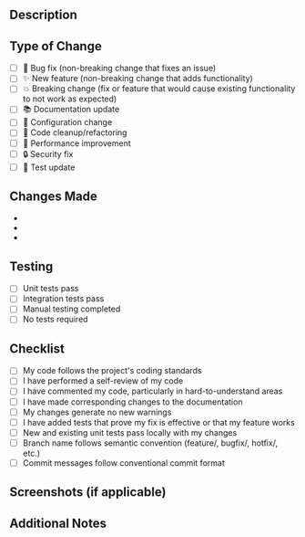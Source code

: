 ## Description

<!-- Provide a brief description of the changes in this PR -->

## Type of Change

<!-- Mark with an [x] all that apply -->

- [ ] 🐛 Bug fix (non-breaking change that fixes an issue)
- [ ] ✨ New feature (non-breaking change that adds functionality)
- [ ] 💥 Breaking change (fix or feature that would cause existing functionality to not work as expected)
- [ ] 📚 Documentation update
- [ ] 🔧 Configuration change
- [ ] 🧹 Code cleanup/refactoring
- [ ] 🚀 Performance improvement
- [ ] 🔒 Security fix
- [ ] 🧪 Test update

## Changes Made

<!-- List the specific changes made in this PR -->

- 
- 
- 

## Testing

<!-- Describe how you tested these changes -->

- [ ] Unit tests pass
- [ ] Integration tests pass
- [ ] Manual testing completed
- [ ] No tests required

## Checklist

<!-- Mark with an [x] all that apply -->

- [ ] My code follows the project's coding standards
- [ ] I have performed a self-review of my code
- [ ] I have commented my code, particularly in hard-to-understand areas
- [ ] I have made corresponding changes to the documentation
- [ ] My changes generate no new warnings
- [ ] I have added tests that prove my fix is effective or that my feature works
- [ ] New and existing unit tests pass locally with my changes
- [ ] Branch name follows semantic convention (feature/, bugfix/, hotfix/, etc.)
- [ ] Commit messages follow conventional commit format

## Screenshots (if applicable)

<!-- Add screenshots to help explain your changes -->

## Additional Notes

<!-- Add any additional notes or context about the PR -->